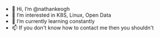 - 👋 Hi, I’m @nathankeogh
- 👀 I’m interested in K8S, Linux, Open Data
- 🌱 I’m currently learning constantly
- 📫 If you don't know how to contact me then you shouldn't

<!---
nathankeogh/nathankeogh is a ✨ special ✨ repository because its `README.md` (this file) appears on your GitHub profile.
You can click the Preview link to take a look at your changes.
--->
